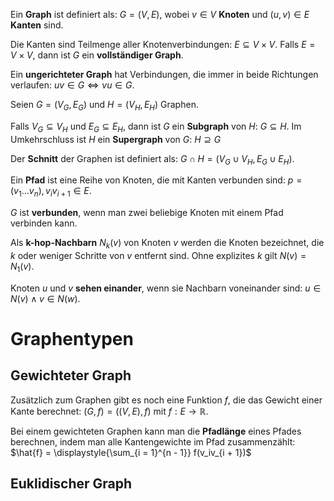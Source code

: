 Ein **Graph** ist definiert als: $G = (V, E)$, wobei $v \in V$ **Knoten** und $(u, v) \in E$ **Kanten** sind.

Die Kanten sind Teilmenge aller Knotenverbindungen: $E \subseteq V \times V$. Falls $E = V \times V$, dann ist $G$ ein **vollständiger Graph**.

Ein **ungerichteter Graph** hat Verbindungen, die immer in beide Richtungen verlaufen: $uv \in G \Leftrightarrow vu \in G$.

Seien $G = (V_G, E_G)$ und $H = (V_H, E_H)$ Graphen.

Falls $V_G \subseteq V_H$ und $E_G \subseteq E_H$, dann ist $G$ ein **Subgraph** von $H$: $G \subseteq H$. Im Umkehrschluss ist $H$ ein **Supergraph** von $G$: $H \supseteq G$

Der **Schnitt** der Graphen ist definiert als: $G \cap H = (V_G \cup V_H, E_G \cup E_H)$.

Ein **Pfad** ist eine Reihe von Knoten, die mit Kanten verbunden sind: $p = (v_1 ... v_n), v_iv_{i+1} \in E$.

$G$ ist **verbunden**, wenn man zwei beliebige Knoten mit einem Pfad verbinden kann.

Als **k-hop-Nachbarn** $N_k(v)$ von Knoten $v$ werden die Knoten bezeichnet, die $k$ oder weniger Schritte von $v$ entfernt sind. Ohne explizites $k$ gilt $N(v) = N_1(v)$.

Knoten $u$ und $v$ **sehen einander**, wenn sie Nachbarn voneinander sind: $u \in N(v) \wedge v \in N(w)$.


# Graphentypen

## Gewichteter Graph

Zusätzlich zum Graphen gibt es noch eine Funktion $f$, die das Gewicht einer Kante berechnet: $(G, f) = ((V, E), f)$ mit $f: E \rightarrow \mathbb{R}$.

Bei einem gewichteten Graphen kann man die **Pfadlänge** eines Pfades berechnen, indem man alle Kantengewichte im Pfad zusammenzählt: $\hat{f} = \displaystyle{\sum_{i = 1}^{n - 1}} f(v_iv_{i + 1})$

## Euklidischer Graph
